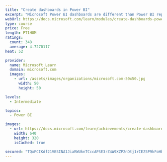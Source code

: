 ```yaml
---
title: "Create dashboards in Power BI"
excerpt: "Microsoft Power BI dashboards are different than Power BI reports. Dashboards allow report consumers to create a single artifact of directed data that is personalized just for them.  Dashboards can be comprised of pinned visuals that are taken from different reports. Where a Power BI report uses data from a single dataset, a Power BI dashboard can contain visuals from different datasets."
webUrl: https://docs.microsoft.com/learn/modules/create-dashboards-power-bi/
type: course
price: Free
length: PT1H8M
ratings:
  count: 348
  average: 4.7270117
heat: 52

provider:
  name: Microsoft Learn
  domain: microsoft.com
  images:
    - url: /assets/images/organizations/microsoft.com-50x50.jpg
      width: 50
      height: 50

levels:
  - Intermediate

topics:
  - Power BI

images:
  - url: https://docs.microsoft.com/learn/achievements/create-dashboards-power-bi-social.png
    width: 640
    height: 320
    isCached: true

secured: "TQxFCIKdf21VBSINA1JiaRWUknTCccAPSE3rZ4W9XZP2nDtj1rIEZSP9kFoHbXIwLEGwlN2wvS5KvDRpOODXr3PcDmkfLa0vdvfMIrFAlEv8Zt/svEqeICGdIjIw9uvVXlp7G1oMOW7A/qNqMJwJmi5gYFix/5NdmDlRI/FKRWFfNEnLK2b7uVL9XP+XGm83NPx+OKWcFDV/F8y0RBcaA0aBCtjWE9Xr10VfBWZyRHRwgyj68jbfyw5LJlX0wOLFsmqunLuoeRyhKYINhHdAhY/SnM5ckdc75om4CIP+WgQ0RcJok++2spCHTW34CxIbLqsHnIs9ue2O2s4iwJTxi0qGEywgWH2Ap5jebLL4YEjifblEzt7rBFkB38/pj6udXcsmA+s7VRdJZmu+ngQDQcxuH7xKj9d3ExPczJ3y/PE=;m7874gdXmK5WMKDrXjSGqQ=="
---
```



